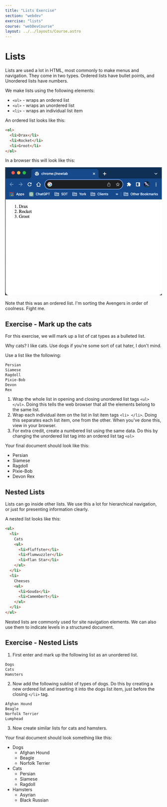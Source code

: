 ```yaml
---
title: "Lists Exercise"
section: "webdev"
exercise: "lists"
course: "webDevCourse"
layout: ../../layouts/Course.astro
---
```


# Lists

Lists are used a lot in HTML, most commonly to make menus and navigation. They come in two types. Ordered lists have bullet points, and Unordered lists have numbers.

We make lists using the following elements:

- `<ol>` - wraps an ordered list
- `<ul>` - wraps an unordered list
- `<li>` - wraps an individual list item

An ordered list looks like this:

```html
<ol>
  <li>Drax</li>
  <li>Rocket</li>
  <li>Groot</li>
</ol>
```

In a browser this will look like this:

![Avenger Coolness](../../../public/images/webdev/avenger-coolness.png)

Note that this was an ordered list. I'm sorting the Avengers in order of coolness. Fight me.

<div class="exercise">

## Exercise - Mark up the cats

For this exercise, we will mark up a list of cat types as a bulleted list.

Why cats? I like cats. Use dogs if you're some sort of cat hater, I don't mind.

Use a list like the following:

```text
Persian
Siamese
Ragdoll
Pixie-Bob
Devon
Rex
```

1. Wrap the whole list in opening and closing unordered list tags `<ul> </ul>`. Doing this tells the web browser that all the elements belong to the same list.
2. Wrap each individual item on the list in list item tags `<li> </li>`. Doing this separates each list item, one from the other. When you've done this, view in your browser.
3. For extra credit, create a numbered list using the same data. Do this by changing the unordered list tag into an ordered list tag `<ol>`

Your final document should look like this:

- Persian
- Siamese
- Ragdoll
- Pixie-Bob
- Devon Rex

</div>

## Nested Lists

Lists can go inside other lists. We use this a lot for hierarchical navigation, or just for presenting information clearly.

A nested list looks like this:

```html
<ul>
  <li>
    Cats
    <ul>
      <li>Fluffster</li>
      <li>Flumwuzzler</li>
      <li>Flan Star</li>
    </ul>
  </li>
  <li>
    Cheeses
    <ul>
      <li>Gouda</li>
      <li>Camembert</li>
    </ul>
  </li>
</ul>
```

Nested lists are commonly used for site navigation elements. We can also use them to indicate levels in a structured document.

<div class="exercise">

## Exercise - Nested Lists

1. First enter and mark up the following list as an unordered list.

```text
Dogs
Cats
Hamsters
```

2. Now add the following sublist of types of dogs. Do this by creating a new ordered list and inserting it into the dogs list item, just before the closing `</li>` tag.

```text
Afghan Hound
Beagle
Norfolk Terrier
Lumphead
```

3. Now create similar lists for cats and hamsters.

Your final document should look something like this:

- Dogs
  - Afghan Hound
  - Beagle
  - Norfolk Terrier
- Cats
  - Persian
  - Siamese
  - Ragdoll
- Hamsters
  - Asyrian
  - Black Russian

</div>
